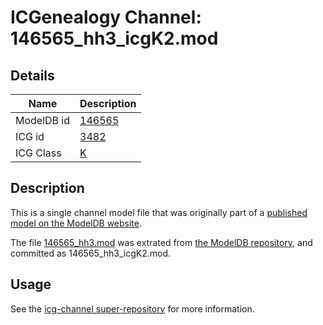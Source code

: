# ICGenealogy Channel: 146565\_hh3\_icgK2.mod

## Details

Name | Description
---- | -----------
ModelDB id | [146565](http://senselab.med.yale.edu/ModelDB/ShowModel.cshtml?model=146565)
ICG id | [3482](http://icg.neurotheory.ox.ac.uk/channels/1/3482)
ICG Class | [K](http://icg.neurotheory.ox.ac.uk/channels/1)

## Description

This is a single channel model file that was originally part of a [published model on the ModelDB website](http://senselab.med.yale.edu/mModelDB/ShowModel.cshtml?model=146565).

The file [146565\_hh3.mod](146565_hh3_icgK2.mod) was extrated from [the ModelDB repository](http://senselab.med.yale.edu/ModelDB/ShowModel.cshtml?model=146565), and committed as 146565\_hh3\_icgK2.mod.

## Usage

See the [icg-channel super-repository](https://github.com/icgenealogy/icg-channels) for more information.